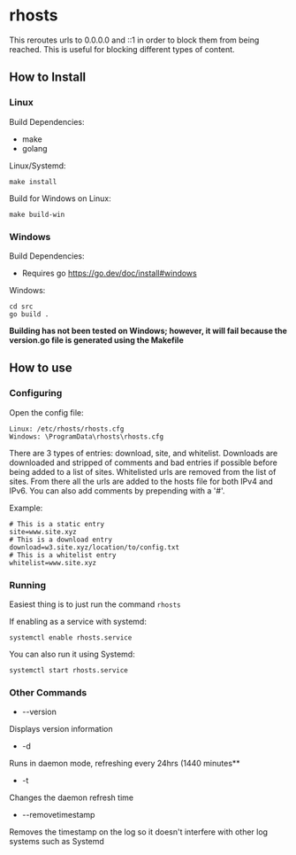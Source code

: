# rhosts

This reroutes urls to 0.0.0.0 and ::1 in order to block them from being reached. This is useful for blocking different types of content.   

## How to Install
### Linux  

Build Dependencies:

- make
- golang

Linux/Systemd:

    make install

Build for Windows on Linux:

    make build-win

### Windows  

Build Dependencies:  

- Requires go https://go.dev/doc/install#windows  

Windows:   

    cd src
    go build .

**Building has not been tested on Windows; however, it will fail because the version.go file is generated using the Makefile**

## How to use

### Configuring

Open the config file:    

    Linux: /etc/rhosts/rhosts.cfg
    Windows: \ProgramData\rhosts\rhosts.cfg
    

There are 3 types of entries: download, site, and whitelist. Downloads are downloaded and stripped of comments and bad entries if possible before being added to a list of sites. Whitelisted urls are removed from the list of sites. From there all the urls are added to the hosts file for both IPv4 and IPv6. You can also add comments by prepending with a '#'.    

Example:    

    # This is a static entry
    site=www.site.xyz
    # This is a download entry
    download=w3.site.xyz/location/to/config.txt
    # This is a whitelist entry
    whitelist=www.site.xyz
    

### Running

Easiest thing is to just run the command `rhosts`  

If enabling as a service with systemd:

    systemctl enable rhosts.service
    
You can also run it using Systemd:

    systemctl start rhosts.service
    

### Other Commands

- --version  

Displays version information  

- -d  

Runs in daemon mode, refreshing every 24hrs (1440 minutes**  

- -t <minutes>  

Changes the daemon refresh time

- --removetimestamp

Removes the timestamp on the log so it doesn't interfere with other log systems such as Systemd  
